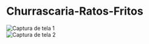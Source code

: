 # Churrascaria-Ratos-Fritos

![Captura de tela 1](https://github.com/user-attachments/assets/f9a1c6c1-4c8f-45d2-b7a1-c63e5a7a7632)
<br>
![Captura de tela 2](https://github.com/user-attachments/assets/3df768a2-eb72-4c2e-a28c-3fae4a92568f)
